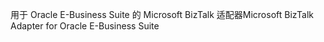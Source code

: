 <span data-ttu-id="61517-101">用于 Oracle E-Business Suite 的 Microsoft BizTalk 适配器</span><span class="sxs-lookup"><span data-stu-id="61517-101">Microsoft BizTalk Adapter for Oracle E-Business Suite</span></span>